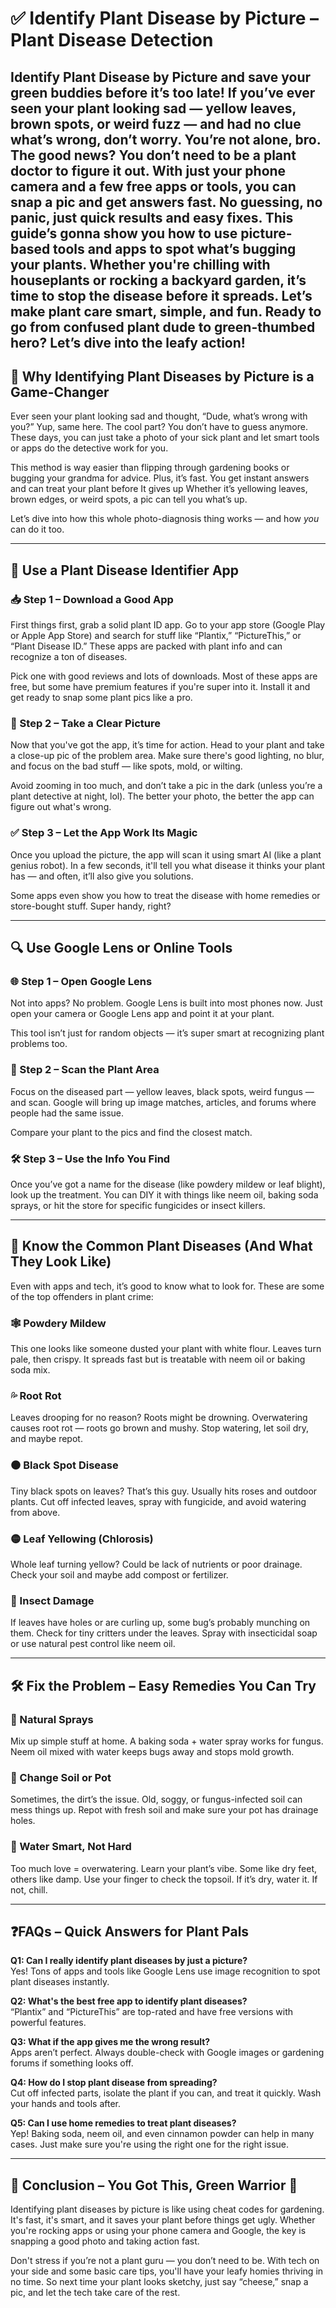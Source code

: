 # ✅ Identify Plant Disease by Picture – Plant Disease Detection

Identify Plant Disease by Picture and save your green buddies before it’s too late! If you’ve ever seen your plant looking sad — yellow leaves, brown spots, or weird fuzz — and had no clue what’s wrong, don’t worry. You’re not alone, bro. The good news? You don’t need to be a plant doctor to figure it out. With just your phone camera and a few free apps or tools, you can snap a pic and get answers fast. No guessing, no panic, just quick results and easy fixes. This guide’s gonna show you how to use picture-based tools and apps to spot what’s bugging your plants. Whether you're chilling with houseplants or rocking a backyard garden, it’s time to stop the disease before it spreads. Let’s make plant care smart, simple, and fun. Ready to go from confused plant dude to green-thumbed hero? Let’s dive into the leafy action!
---

## 📸 Why Identifying Plant Diseases by Picture is a Game-Changer

Ever seen your plant looking sad and thought, “Dude, what’s wrong with you?” Yup, same here. The cool part? You don’t have to guess anymore. These days, you can just take a photo of your sick plant and let smart tools or apps do the detective work for you.

This method is way easier than flipping through gardening books or bugging your grandma for advice. Plus, it’s fast. You get instant answers and can treat your plant before It gives up Whether it’s yellowing leaves, brown edges, or weird spots, a pic can tell you what’s up.

Let’s dive into how this whole photo-diagnosis thing works — and how *you* can do it too.

---

## 📱 Use a Plant Disease Identifier App

### 📥 Step 1 – Download a Good App

First things first, grab a solid plant ID app. Go to your app store (Google Play or Apple App Store) and search for stuff like “Plantix,” “PictureThis,” or “Plant Disease ID.” These apps are packed with plant info and can recognize a ton of diseases.

Pick one with good reviews and lots of downloads. Most of these apps are free, but some have premium features if you're super into it. Install it and get ready to snap some plant pics like a pro.

### 📸 Step 2 – Take a Clear Picture

Now that you've got the app, it’s time for action. Head to your plant and take a close-up pic of the problem area. Make sure there's good lighting, no blur, and focus on the bad stuff — like spots, mold, or wilting.

Avoid zooming in too much, and don’t take a pic in the dark (unless you’re a plant detective at night, lol). The better your photo, the better the app can figure out what's wrong.

### ✅ Step 3 – Let the App Work Its Magic

Once you upload the picture, the app will scan it using smart AI (like a plant genius robot). In a few seconds, it'll tell you what disease it thinks your plant has — and often, it’ll also give you solutions.

Some apps even show you how to treat the disease with home remedies or store-bought stuff. Super handy, right?

---

## 🔍 Use Google Lens or Online Tools

### 🌐 Step 1 – Open Google Lens

Not into apps? No problem. Google Lens is built into most phones now. Just open your camera or Google Lens app and point it at your plant.

This tool isn’t just for random objects — it’s super smart at recognizing plant problems too.

### 🌱 Step 2 – Scan the Plant Area

Focus on the diseased part — yellow leaves, black spots, weird fungus — and scan. Google will bring up image matches, articles, and forums where people had the same issue.

Compare your plant to the pics and find the closest match.

### 🛠 Step 3 – Use the Info You Find

Once you’ve got a name for the disease (like powdery mildew or leaf blight), look up the treatment. You can DIY it with things like neem oil, baking soda sprays, or hit the store for specific fungicides or insect killers.

---

## 🧠 Know the Common Plant Diseases (And What They Look Like)

Even with apps and tech, it’s good to know what to look for. These are some of the top offenders in plant crime:

### 🕸 Powdery Mildew

This one looks like someone dusted your plant with white flour. Leaves turn pale, then crispy. It spreads fast but is treatable with neem oil or baking soda mix.

### 💦 Root Rot

Leaves drooping for no reason? Roots might be drowning. Overwatering causes root rot — roots go brown and mushy. Stop watering, let soil dry, and maybe repot.

### ⚫ Black Spot Disease

Tiny black spots on leaves? That’s this guy. Usually hits roses and outdoor plants. Cut off infected leaves, spray with fungicide, and avoid watering from above.

### 🟡 Leaf Yellowing (Chlorosis)

Whole leaf turning yellow? Could be lack of nutrients or poor drainage. Check your soil and maybe add compost or fertilizer.

### 🐛 Insect Damage

If leaves have holes or are curling up, some bug’s probably munching on them. Check for tiny critters under the leaves. Spray with insecticidal soap or use natural pest control like neem oil.

---

## 🛠 Fix the Problem – Easy Remedies You Can Try

### 🧴 Natural Sprays

Mix up simple stuff at home. A baking soda + water spray works for fungus. Neem oil mixed with water keeps bugs away and stops mold growth.

### 🌱 Change Soil or Pot

Sometimes, the dirt’s the issue. Old, soggy, or fungus-infected soil can mess things up. Repot with fresh soil and make sure your pot has drainage holes.

### 🚱 Water Smart, Not Hard

Too much love = overwatering. Learn your plant’s vibe. Some like dry feet, others like damp. Use your finger to check the topsoil. If it’s dry, water it. If not, chill.

---

## ❓FAQs – Quick Answers for Plant Pals

**Q1: Can I really identify plant diseases by just a picture?**  
Yes! Tons of apps and tools like Google Lens use image recognition to spot plant diseases instantly.

**Q2: What's the best free app to identify plant diseases?**  
“Plantix” and “PictureThis” are top-rated and have free versions with powerful features.

**Q3: What if the app gives me the wrong result?**  
Apps aren’t perfect. Always double-check with Google images or gardening forums if something looks off.

**Q4: How do I stop plant disease from spreading?**  
Cut off infected parts, isolate the plant if you can, and treat it quickly. Wash your hands and tools after.

**Q5: Can I use home remedies to treat plant diseases?**  
Yep! Baking soda, neem oil, and even cinnamon powder can help in many cases. Just make sure you're using the right one for the right issue.

---

## 🏁 Conclusion – You Got This, Green Warrior 🌿

Identifying plant diseases by picture is like using cheat codes for gardening. It's fast, it's smart, and it saves your plant before things get ugly. Whether you're rocking apps or using your phone camera and Google, the key is snapping a good photo and taking action fast.

Don't stress if you’re not a plant guru — you don’t need to be. With tech on your side and some basic care tips, you'll have your leafy homies thriving in no time. So next time your plant looks sketchy, just say “cheese,” snap a pic, and let the tech take care of the rest.
